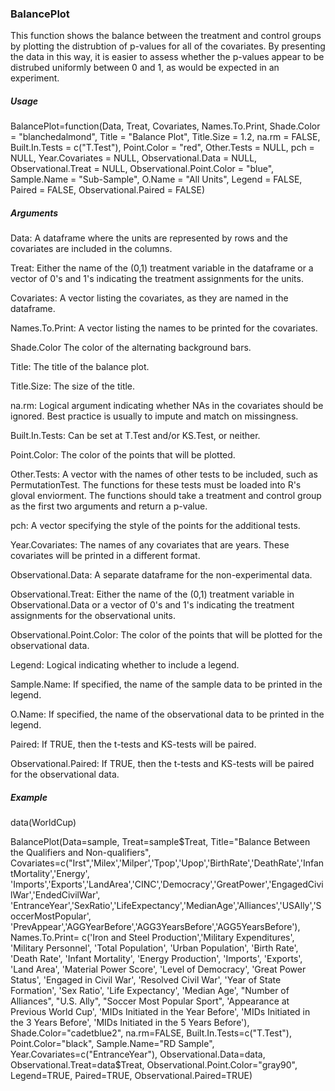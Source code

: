 
### BalancePlot

This function shows the balance between the treatment and control groups by plotting the distrubtion of p-values for all of the covariates. By presenting the data in this way, it is easier to assess whether the p-values appear to be distrubed uniformly between 0 and 1, as would be expected in an experiment.

##### Usage

BalancePlot=function(Data, Treat, Covariates, Names.To.Print, Shade.Color = "blanchedalmond",
Title = "Balance Plot", Title.Size = 1.2, na.rm = FALSE,
Built.In.Tests = c("T.Test"), Point.Color = "red", Other.Tests = NULL,
pch = NULL, Year.Covariates = NULL, Observational.Data = NULL,
Observational.Treat = NULL, Observational.Point.Color = "blue",
Sample.Name = "Sub-Sample", O.Name = "All Units", Legend = FALSE,
Paired = FALSE, Observational.Paired = FALSE)

##### Arguments

Data:	A dataframe where the units are represented by rows and the covariates are included in the columns.

Treat:	Either the name of the (0,1) treatment variable in the dataframe or a vector of 0's and 1's indicating the treatment assignments for the units.

Covariates:	A vector listing the covariates, as they are named in the dataframe.

Names.To.Print:	A vector listing the names to be printed for the covariates.

Shade.Color	
The color of the alternating background bars.

Title:	The title of the balance plot.

Title.Size:	The size of the title.

na.rm:	Logical argument indicating whether NAs in the covariates should be ignored. Best practice is usually to impute and match on missingness.

Built.In.Tests:	Can be set at T.Test and/or KS.Test, or neither.

Point.Color:	The color of the points that will be plotted.

Other.Tests:	A vector with the names of other tests to be included, such as PermutationTest. The functions for these tests must be loaded into R's gloval enviorment. The functions should take a treatment and control group as the first two arguments and return a p-value.

pch:	A vector specifying the style of the points for the additional tests.

Year.Covariates:	The names of any covariates that are years. These covariates will be printed in a different format.

Observational.Data:	A separate dataframe for the non-experimental data.

Observational.Treat:	Either the name of the (0,1) treatment variable in Observational.Data or a vector of 0's and 1's indicating the treatment assignments for the observational units.

Observational.Point.Color:	The color of the points that will be plotted for the observational data.

Legend:	Logical indicating whether to include a legend.

Sample.Name:	If specified, the name of the sample data to be printed in the legend.

O.Name:	If specified, the name of the observational data to be printed in the legend.

Paired:	If TRUE, then the t-tests and KS-tests will be paired.

Observational.Paired:	If TRUE, then the t-tests and KS-tests will be paired for the observational data.

##### Example

data(WorldCup)
	
BalancePlot(Data=sample, Treat=sample$Treat, Title="Balance Between the Qualifiers and Non-qualifiers",
Covariates=c("Irst",'Milex','Milper','Tpop','Upop','BirthRate','DeathRate','InfantMortality','Energy',
'Imports','Exports','LandArea','CINC','Democracy','GreatPower','EngagedCivilWar','EndedCivilWar',
'EntranceYear','SexRatio','LifeExpectancy','MedianAge','Alliances','USAlly','SoccerMostPopular',
'PrevAppear','AGGYearBefore','AGG3YearsBefore','AGG5YearsBefore'), Names.To.Print=
c('Iron and Steel Production','Military Expenditures', 'Military Personnel', 'Total Population', 
'Urban Population', 'Birth Rate', 'Death Rate', 'Infant Mortality', 'Energy Production', 'Imports', 
'Exports', 'Land Area', 'Material Power Score', 'Level of Democracy', 'Great Power Status', 
'Engaged in Civil War', 'Resolved Civil War', 'Year of State Formation', 'Sex Ratio', 'Life Expectancy', 
'Median Age', "Number of Alliances", "U.S. Ally", "Soccer Most Popular Sport", 'Appearance at Previous World Cup',  
'MIDs Initiated in the Year Before', 'MIDs Initiated in the 3 Years Before', 'MIDs Initiated in the 5 Years Before'),
Shade.Color="cadetblue2", na.rm=FALSE, Built.In.Tests=c("T.Test"), Point.Color="black", 
Sample.Name="RD Sample", Year.Covariates=c("EntranceYear"), Observational.Data=data, 
Observational.Treat=data$Treat, Observational.Point.Color="gray90", Legend=TRUE, Paired=TRUE, 
Observational.Paired=TRUE)
